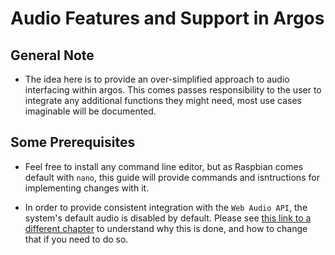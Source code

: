 # Audio Features and Support in Argos

## General Note

- The idea here is to provide an over-simplified approach to audio interfacing within argos. This comes passes responsibility to the user to integrate any additional functions they might need, most use cases imaginable will be documented.

## Some Prerequisites

- Feel free to install any command line editor, but as Raspbian comes default with `nano`, this guide will provide commands and isntructions for implementing changes with it.

- In order to provide consistent integration with the `Web Audio API`, the system's default audio is disabled by default. Please see [this link to a different chapter][#whyisnoaudio] to understand why this is done, and how to change that if you need to do so.

[//]: # "These are reference links used in the body of this note and get stripped out when the markdown processor does its job. There is no need to format nicely because it shouldn't be seen. Thanks SO - http://stackoverflow.com/questions/4823468/store-comments-in-markdown-syntax"
[#whyisnoaudio]: #CHANGETOLINK
